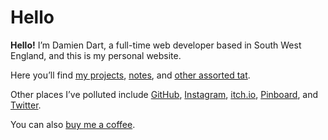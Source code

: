 <!---
  # Copyright (C) 2022 Damien Dart, <damiendart@pobox.com>.
  # This file is distributed under the MIT licence. For more
  # information, please refer to the accompanying "LICENCE" file.

  description: 'Visit the personal website of Damien Dart, a full-time web developer based in South West England.'
  metaTitle: "Damien Dart's Personal Website"
  sitemapTitle: 'Homepage'
  twigTemplate: '.templates/homepage.html.twig'
--->

Hello
=====

**Hello!** I’m Damien Dart, a full-time web developer based in South
West England, and this is my personal website.

Here you’ll find [my projects][], [notes][], and [other assorted tat][].

Other places I’ve polluted include [GitHub][], [Instagram][],
[itch.io][], [Pinboard][], and [Twitter][].

You can also [buy me a coffee][].

  [my projects]: <https://www.robotinaponcho.net/projects/>
  [notes]: <https://www.robotinaponcho.net/notes/>
  [other assorted tat]: <https://www.robotinaponcho.net/crap/>
  [GitHub]: <https://github.com/damiendart>
  [Instagram]: <https://www.instagram.com/damiendart/>
  [itch.io]: <https://damiendart.itch.io/>
  [Pinboard]: <https://pinboard.in/u:damiendart>
  [Twitter]: <https://twitter.com/damiendart>
  [buy me a coffee]: <https://www.buymeacoffee.com/damiendart>
